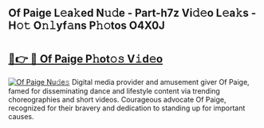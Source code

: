 ## Of Paige L𝚎a𝚔ed N𝚞𝚍e - Part-h7z Vi𝚍𝚎o L𝚎a𝚔s - H𝚘𝚝 O𝚗𝚕yf𝚊ns P𝚑𝚘tos O4X0J

# <h2><a href="http://kfc632.oniu.top/?m=Of+Paige">🔗👉 🔴 Of Paige P𝚑ot𝚘𝚜 V𝚒d𝚎o</a></h2>

[![Of Paige Nu𝚍e𝚜](https://i.imgur.com/0qMVB7G.gif)](http://kfc632.oniu.top/?m=Of+Paige)
Digital media provider and amusement giver Of Paige, famed for disseminating dance and lifestyle content via trending choreographies and short videos. Courageous advocate Of Paige, recognized for their bravery and dedication to standing up for important causes.  
